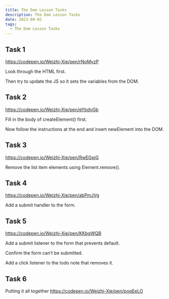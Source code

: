 ```yaml
---
title: The Dom Lesson Tasks
description: The Dom Lesson Tasks
date: 2023-09-02
tags:
  - The Dom Lesson Tasks
---
```

## Task 1

https://codepen.io/Weizhi-Xie/pen/rNoMyzP

Look through the HTML first.

Then try to update the JS so it sets the variables from the DOM.
## Task 2

https://codepen.io/Weizhi-Xie/pen/eYbdvGb

Fill in the body of createElement() first.

Now follow the instructions at the end and insert newElement into the DOM.


## Task 3

https://codepen.io/Weizhi-Xie/pen/RwEGpjG

Remove the list item elements using Element.remove().

## Task 4


https://codepen.io/Weizhi-Xie/pen/abPmJVg

Add a submit handler to the form.


## Task 5

https://codepen.io/Weizhi-Xie/pen/KKbgWQB

Add a submit listener to the form that prevents default.

Confirm the form can’t be submitted.

Add a click listener to the todo note that removes it.

## Task 6 
Putting it all together
https://codepen.io/Weizhi-Xie/pen/poqEeLO